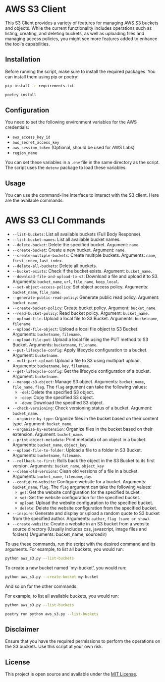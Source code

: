 # AWS S3 Client

This S3 Client provides a variety of features for managing AWS S3 buckets and objects. While the current functionality includes operations such as listing, creating, and deleting buckets, as well as uploading files and managing access policies, you might see more features added to enhance the tool's capabilities.

## Installation

Before running the script, make sure to install the required packages. You can install them using pip or poetry:

```bash
pip install -r requirements.txt
```
```bash
poetry install
```


## Configuration

You need to set the following environment variables for the AWS credentials:

- `aws_access_key_id`
- `aws_secret_access_key`
- `aws_session_token` (Optional, should be used for AWS Labs)
- `region_name` 

You can set these variables in a `.env` file in the same directory as the script. The script uses the `dotenv` package to load these variables.

## Usage

You can use the command-line interface to interact with the S3 client. Here are the available commands:

# AWS S3 CLI Commands

- `--list-buckets`: List all available buckets (Full Body Response).
- `--list-bucket-names`: List all available bucket names.
- `--delete-bucket`: Delete the specified bucket. Argument: `name`.
- `--create-bucket`: Create a new bucket. Argument: `name`.
- `--create-multiple-buckets`: Create multiple buckets. Arguments: `name`, `first_index`, `last_index`.
- `--delete-all-buckets`: Delete all buckets.
- `--bucket-exists`: Check if the bucket exists. Argument: `bucket_name`.
- `--download-file-and-upload-to-s3`: Download a file and upload it to S3. Arguments: `bucket_name`, `url`, `file_name`, `keep_local`.
- `--set-object-access-policy`: Set object access policy. Arguments: `bucket_name`, `file_name`.
- `--generate-public-read-policy`: Generate public read policy. Argument: `bucket_name`.
- `--create-bucket-policy`: Create bucket policy. Argument: `bucket_name`.
- `--read-bucket-policy`: Read bucket policy. Argument: `bucket_name`.
- `--upload-file`: Upload a local file to S3 Bucket. Arguments: `bucketname`, `filename`.
- `--upload-file-object`: Upload a local file object to S3 Bucket. Arguments: `bucketname`, `filename`.
- `--upload-file-put`: Upload a local file using the PUT method to S3 Bucket. Arguments: `bucketname`, `filename`.
- `--put-lifecycle-config`: Apply lifecycle configuration to a bucket. Argument: `bucketname`.
- `--multipart-upload`: Upload a file to S3 using multipart upload. Arguments: `bucketname`, `key`, `filename`.
- `--get-lifecycle-config`: Get the lifecycle configuration of a bucket. Argument: `bucketname`.
- `--manage-s3-object`: Manage S3 object. Arguments: `bucket_name`, `file_name`, `flag`. The `flag` argument can take the following values:
  - `-del`: Delete the specified S3 object.
  - `-copy`: Copy the specified S3 object.
  - `-down`: Download the specified S3 object.
- `--check-versioning`: Check versioning status of a bucket. Argument: `bucket_name`.
- `--organize-by-type`: Organize files in the bucket based on their content type. Argument: `bucket_name`.
- `--organize-by-extension`: Organize files in the bucket based on their extension. Argument: `bucket_name`.
- `--print-object-metadata`: Print metadata of an object in a bucket. Arguments: `bucket_name`, `object_key`.
- `--upload-file-to-folder`: Upload a file to a folder in S3 Bucket. Arguments: `bucketname`, `filename`.
- `--rollback-to-first`: Rolls back the object in the S3 Bucket to its first version. Arguments: `bucket_name`, `object_key`
- `--clean-old-versions`: Clean old versions of a file in a bucket. Arguments: `bucket_name`, `filename`, `day`.
- `--configure-website`: Configure website for a bucket. Arguments: `bucket_name`, `flag`. The `flag` argument can take the following values:
  - `get`: Get the website configuration for the specified bucket.
  - `set`: Set the website configuration for the specified bucket.
  - `upload`: Upload the website configuration to the specified bucket.
  - `delete`: Delete the website configuration from the specified bucket.
- `--inspire`: Generate and display or upload a random quote to S3 bucket from the specified author. Arguments: `author`, `flag (save or show)`.
- `--create-website`: Create a website in an S3 bucket from a website source directory (Usually includes css, javascript, image files and folders) (Arguments: bucket_name, sourcedir)

To use these commands, run the script with the desired command and its arguments. For example, to list all buckets, you would run:

```bash
python aws_s3.py --list-buckets
```

To create a new bucket named 'my-bucket', you would run:

```bash
python aws_s3.py --create-bucket my-bucket
```

And so on for the other commands.

For example, to list all available buckets, you would run:

```bash
python aws_s3.py --list-buckets
```
```bash
poetry run python aws_s3.py --list-buckets
```

## Disclaimer

Ensure that you have the required permissions to perform the operations on the S3 buckets. Use this script at your own risk.

## License

This project is open source and available under the [MIT License](LICENSE).
